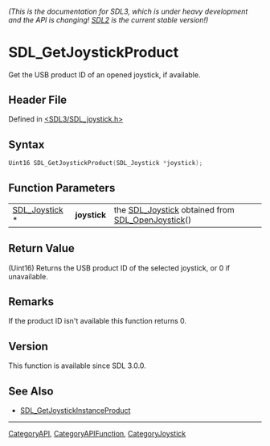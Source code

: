 ###### (This is the documentation for SDL3, which is under heavy development and the API is changing! [SDL2](https://wiki.libsdl.org/SDL2/) is the current stable version!)
# SDL_GetJoystickProduct

Get the USB product ID of an opened joystick, if available.

## Header File

Defined in [<SDL3/SDL_joystick.h>](https://github.com/libsdl-org/SDL/blob/main/include/SDL3/SDL_joystick.h)

## Syntax

```c
Uint16 SDL_GetJoystickProduct(SDL_Joystick *joystick);
```

## Function Parameters

|                                |              |                                                                                       |
| ------------------------------ | ------------ | ------------------------------------------------------------------------------------- |
| [SDL_Joystick](SDL_Joystick) * | **joystick** | the [SDL_Joystick](SDL_Joystick) obtained from [SDL_OpenJoystick](SDL_OpenJoystick)() |

## Return Value

(Uint16) Returns the USB product ID of the selected joystick, or 0 if
unavailable.

## Remarks

If the product ID isn't available this function returns 0.

## Version

This function is available since SDL 3.0.0.

## See Also

- [SDL_GetJoystickInstanceProduct](SDL_GetJoystickInstanceProduct)

----
[CategoryAPI](CategoryAPI), [CategoryAPIFunction](CategoryAPIFunction), [CategoryJoystick](CategoryJoystick)

